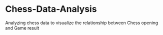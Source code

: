# Chess-Data-Analysis
Analyzing chess data to visualize the relationship between Chess opening and Game result
